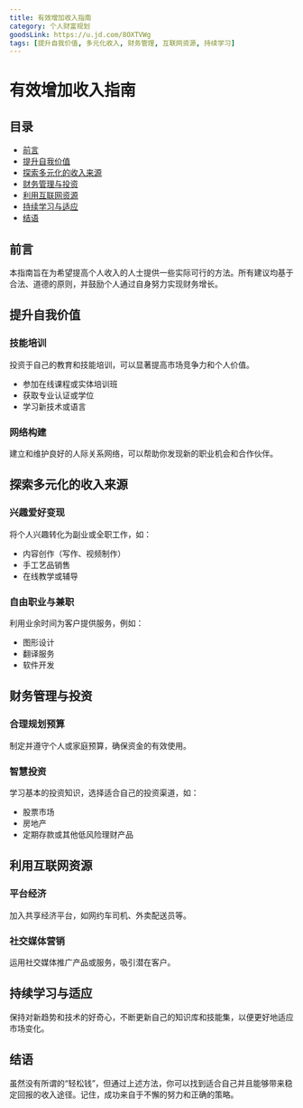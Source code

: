 ```yaml
---
title: 有效增加收入指南
category: 个人财富规划
goodsLink: https://u.jd.com/8OXTVWg
tags: [提升自我价值, 多元化收入, 财务管理, 互联网资源, 持续学习]
---
```

# 有效增加收入指南

## 目录
- [前言](#前言)
- [提升自我价值](#提升自我价值)
- [探索多元化的收入来源](#探索多元化的收入来源)
- [财务管理与投资](#财务管理与投资)
- [利用互联网资源](#利用互联网资源)
- [持续学习与适应](#持续学习与适应)
- [结语](#结语)

## 前言
本指南旨在为希望提高个人收入的人士提供一些实际可行的方法。所有建议均基于合法、道德的原则，并鼓励个人通过自身努力实现财务增长。

## 提升自我价值
### 技能培训
投资于自己的教育和技能培训，可以显著提高市场竞争力和个人价值。
- 参加在线课程或实体培训班
- 获取专业认证或学位
- 学习新技术或语言

### 网络构建
建立和维护良好的人际关系网络，可以帮助你发现新的职业机会和合作伙伴。

## 探索多元化的收入来源
### 兴趣爱好变现
将个人兴趣转化为副业或全职工作，如：
- 内容创作（写作、视频制作）
- 手工艺品销售
- 在线教学或辅导

### 自由职业与兼职
利用业余时间为客户提供服务，例如：
- 图形设计
- 翻译服务
- 软件开发

## 财务管理与投资
### 合理规划预算
制定并遵守个人或家庭预算，确保资金的有效使用。
### 智慧投资
学习基本的投资知识，选择适合自己的投资渠道，如：
- 股票市场
- 房地产
- 定期存款或其他低风险理财产品

## 利用互联网资源
### 平台经济
加入共享经济平台，如网约车司机、外卖配送员等。
### 社交媒体营销
运用社交媒体推广产品或服务，吸引潜在客户。

## 持续学习与适应
保持对新趋势和技术的好奇心，不断更新自己的知识库和技能集，以便更好地适应市场变化。

## 结语
虽然没有所谓的“轻松钱”，但通过上述方法，你可以找到适合自己并且能够带来稳定回报的收入途径。记住，成功来自于不懈的努力和正确的策略。